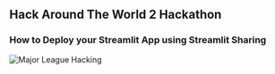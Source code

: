 ## Hack Around The World 2 Hackathon
### How to Deploy your Streamlit App using Streamlit Sharing
![Major League Hacking](https://static.mlh.io/brand-assets/logo/official/mlh-logo-color.png)

